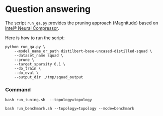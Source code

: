 # Question answering

The script `run_qa.py` provides the pruning approach (Magnitude) based on [Intel® Neural Compressor](https://github.com/intel/neural-compressor).

Here is how to run the script:

```
python run_qa.py \
    --model_name_or_path distilbert-base-uncased-distilled-squad \
    --dataset_name squad \
    --prune \
    --target_sparsity 0.1 \
    --do_train \
    --do_eval \
    --output_dir ./tmp/squad_output
```

### Command

```
bash run_tuning.sh  --topology=topology
```

```
bash run_benchmark.sh --topology=topology --mode=benchmark
```
